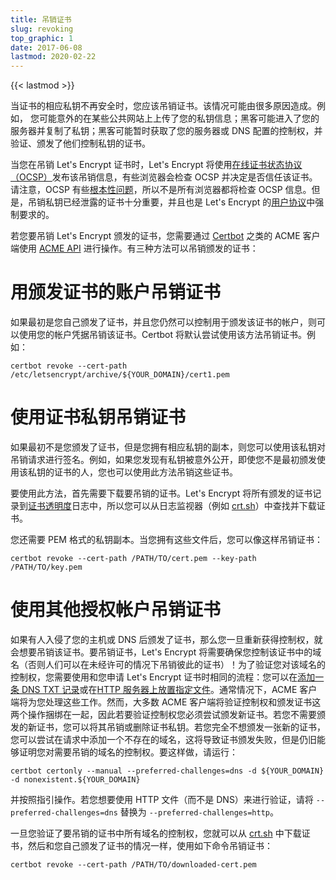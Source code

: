 ```yaml
---
title: 吊销证书
slug: revoking
top_graphic: 1
date: 2017-06-08
lastmod: 2020-02-22
---
```


{{< lastmod >}}

当证书的相应私钥不再安全时，您应该吊销证书。该情况可能由很多原因造成。例如， 您可能意外的在某些公共网站上上传了您的私钥信息；黑客可能进入了您的服务器并复制了私钥；黑客可能暂时获取了您的服务器或 DNS 配置的控制权，并验证、颁发了他们控制私钥的证书。

当您在吊销 Let's Encrypt 证书时，Let's Encrypt 将使用[在线证书状态协议（OCSP）](https://en.wikipedia.org/wiki/Online_Certificate_Status_Protocol)发布该吊销信息，有些浏览器会检查 OCSP 并决定是否信任该证书。请注意，OCSP 有些[根本性问题](https://www.imperialviolet.org/2011/03/18/revocation.html)，所以不是所有浏览器都将检查 OCSP 信息。但是，吊销私钥已经泄露的证书十分重要，并且也是 Let's Encrypt 的[用户协议](/repository)中强制要求的。

若您要吊销 Let's Encrypt 颁发的证书，您需要通过 [Certbot](https://certbot.eff.org/) 之类的 ACME 客户端使用 [ACME API](https://github.com/letsencrypt/boulder/blob/master/docs/acme-divergences.md) 进行操作。有三种方法可以吊销颁发的证书：

# 用颁发证书的账户吊销证书

如果最初是您自己颁发了证书，并且您仍然可以控制用于颁发该证书的帐户，则可以使用您的帐户凭据吊销该证书。Certbot 将默认尝试使用该方法吊销证书。例如：

```
certbot revoke --cert-path /etc/letsencrypt/archive/${YOUR_DOMAIN}/cert1.pem
```

# 使用证书私钥吊销证书

如果最初不是您颁发了证书，但是您拥有相应私钥的副本，则您可以使用该私钥对吊销请求进行签名。例如，如果您发现有私钥被意外公开，即使您不是最初颁发使用该私钥的证书的人，您也可以使用此方法吊销这些证书。

要使用此方法，首先需要下载要吊销的证书。Let's Encrypt 将所有颁发的证书记录到[证书透明度](https://www.certificate-transparency.org/)日志中，所以您可以从日志监视器（例如 [crt.sh](https://crt.sh/)）中查找并下载证书。

您还需要 PEM 格式的私钥副本。当您拥有这些文件后，您可以像这样吊销证书：

```
certbot revoke --cert-path /PATH/TO/cert.pem --key-path /PATH/TO/key.pem
```

# 使用其他授权帐户吊销证书

如果有人入侵了您的主机或 DNS 后颁发了证书，那么您一旦重新获得控制权，就会想要吊销该证书。要吊销证书，Let's Encrypt 将需要确保您控制该证书中的域名（否则人们可以在未经许可的情况下吊销彼此的证书）！为了验证您对该域名的控制权，您需要使用和您申请 Let's Encrypt 证书时相同的流程：您可以在[添加一条 DNS TXT 记录](https://tools.ietf.org/html/rfc8555#section-8.4)或在[HTTP 服务器上放置指定文件](https://tools.ietf.org/html/rfc8555#section-8.3)。通常情况下，ACME 客户端将为您处理这些工作。然而，大多数 ACME 客户端将验证控制权和颁发证书这两个操作捆绑在一起，因此若要验证控制权您必须尝试颁发新证书。若您不需要颁发的新证书，您可以将其吊销或删除证书私钥。若您完全不想颁发一张新的证书，您可以尝试在请求中添加一个不存在的域名，这将导致证书颁发失败，但是仍旧能够证明您对需要吊销的域名的控制权。要这样做，请运行：

```
certbot certonly --manual --preferred-challenges=dns -d ${YOUR_DOMAIN} -d nonexistent.${YOUR_DOMAIN}
```

并按照指引操作。若您想要使用 HTTP 文件（而不是 DNS）来进行验证，请将 `--preferred-challenges=dns` 替换为 `--preferred-challenges=http`。

一旦您验证了要吊销的证书中所有域名的控制权，您就可以从 [crt.sh](https://crt.sh/) 中下载证书，然后和您自己颁发了证书的情况一样，使用如下命令吊销证书：

```
certbot revoke --cert-path /PATH/TO/downloaded-cert.pem
```
